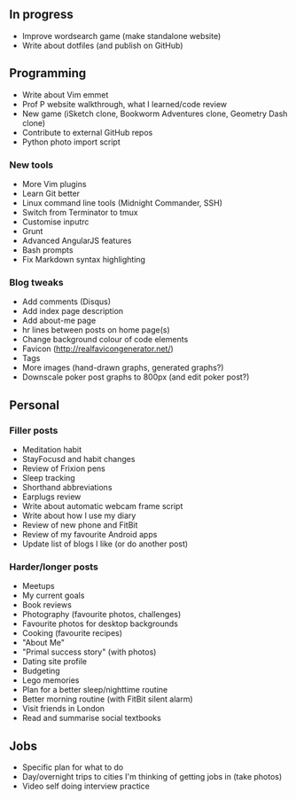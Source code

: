 ## In progress

- Improve wordsearch game (make standalone website)
- Write about dotfiles (and publish on GitHub)

## Programming

- Write about Vim emmet
- Prof P website walkthrough, what I learned/code review
- New game (iSketch clone, Bookworm Adventures clone, Geometry Dash clone)
- Contribute to external GitHub repos
- Python photo import script

### New tools

- More Vim plugins
- Learn Git better
- Linux command line tools (Midnight Commander, SSH)
- Switch from Terminator to tmux
- Customise inputrc
- Grunt
- Advanced AngularJS features
- Bash prompts
- Fix Markdown syntax highlighting 

### Blog tweaks

- Add comments (Disqus)
- Add index page description
- Add about-me page
- hr lines between posts on home page(s)
- Change background colour of code elements
- Favicon (http://realfavicongenerator.net/)
- Tags
- More images (hand-drawn graphs, generated graphs?)
- Downscale poker post graphs to 800px (and edit poker post?)

## Personal

### Filler posts

- Meditation habit
- StayFocusd and habit changes
- Review of Frixion pens
- Sleep tracking
- Shorthand abbreviations
- Earplugs review
- Write about automatic webcam frame script
- Write about how I use my diary
- Review of new phone and FitBit
- Review of my favourite Android apps
- Update list of blogs I like (or do another post)

### Harder/longer posts

- Meetups
- My current goals
- Book reviews
- Photography (favourite photos, challenges)
- Favourite photos for desktop backgrounds
- Cooking (favourite recipes)
- "About Me"
- "Primal success story" (with photos)
- Dating site profile
- Budgeting 
- Lego memories
- Plan for a better sleep/nighttime routine
- Better morning routine (with FitBit silent alarm)
- Visit friends in London
- Read and summarise social textbooks

## Jobs

- Specific plan for what to do
- Day/overnight trips to cities I'm thinking of getting jobs in (take photos)
- Video self doing interview practice
